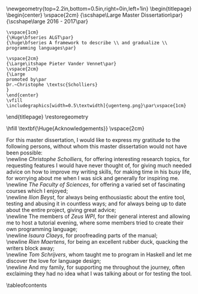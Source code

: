 \newgeometry{top=2.2in,bottom=0.5in,right=0in,left=1in}
\begin{titlepage}
	\begin{center}
	\vspace{2cm}
	{\scshape\Large Master Dissertation\par}
	{\scshape\large 2016 - 2017\par}

	\vspace{1cm}
	{\Huge\bfseries ALGT\par}
	{\huge\bfseries A framework to describe \\ and gradualize \\ programming languages\par}

	\vspace{2cm}
	{\Large\itshape Pieter Vander Vennet\par}
	\vspace{2cm}
	{\Large
	promoted by\par
	Dr.~Christophe \textsc{Scholliers}
	}
	\end{center}
	\vfill
	\includegraphics[width=0.5\textwidth]{ugenteng.png}\par\vspace{1cm}

\end{titlepage}
\restoregeometry

\hfill \textbf{\Huge{Acknowledgements}}
\vspace{2cm}

For this master dissertation, I would like to express my gratitude to the following persons, without whom this master dissertation would not have been possible:  
\newline
_Christophe Scholliers_, for offering interesting research topics, for requesting features I would have never thought of, for giving much needed advice on how to improve my writing skills, for making time in his busy life, for worrying about me when I was sick and generally for inspiring me.   
\newline
_The Faculty of Sciences_, for offering a varied set of fascinating courses which I enjoyed;   
\newline
_Ilion Beyst_, for always being enthousiastic about the entire tool, testing and abusing it in countless ways; and for always being up to date about the entire project, giving great advice;  
\newline
The members of _Zeus WPI_, for their general interest and allowing me to host a tutorial evening, where some members tried to create their own programming language;  
\newline
_Isaura Claeys_, for proofreading parts of the manual;  
\newline
_Rien Maertens_, for being an excellent rubber duck, quacking the writers block away;  
\newline
_Tom Schrijvers_, whom taught me to program in Haskell and let me discover the love for language design;   
\newline
And my family, for supporting me throughout the journey, often exclaiming they had no idea what I was talking about or for testing the tool.


\tableofcontents



